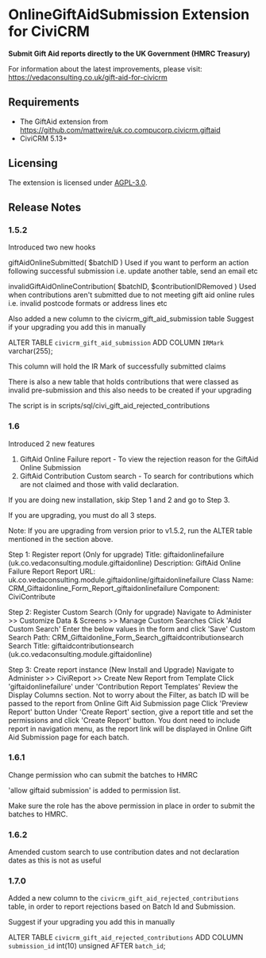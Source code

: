 # OnlineGiftAidSubmission Extension for CiviCRM

**Submit Gift Aid reports directly to the UK Government (HMRC Treasury)**

For information about the latest improvements, please visit: https://vedaconsulting.co.uk/gift-aid-for-civicrm

## Requirements
* The GiftAid extension from https://github.com/mattwire/uk.co.compucorp.civicrm.giftaid
* CiviCRM 5.13+

## Licensing
The extension is licensed under [AGPL-3.0](LICENSE.txt).

## Release Notes
### 1.5.2

Introduced two new hooks

giftAidOnlineSubmitted( $batchID )
Used if you want to perform an action following successful submission i.e. update another table, send an email etc

invalidGiftAidOnlineContribution( $batchID, $contributionIDRemoved )
Used when contributions aren't submitted due to not meeting gift aid online rules i.e. invalid postcode formats or address lines etc

Also added a new column to the civicrm_gift_aid_submission table
Suggest if your upgrading you add this in manually

ALTER TABLE `civicrm_gift_aid_submission` ADD COLUMN `IRMark` varchar(255);

This column will hold the IR Mark of successfully submitted claims

There is also a new table that holds contributions that were classed as invalid pre-submission and this also needs to be created if your upgrading

The script is in scripts/sql/civi_gift_aid_rejected_contributions

### 1.6

Introduced 2 new features

1. GiftAid Online Failure report - To view the rejection reason for the GiftAid Online Submission
2. GiftAid Contribution Custom search - To search for contributions which are not claimed and those with valid declaration.

If you are doing new installation, skip Step 1 and 2 and go to Step 3.

If you are upgrading, you must do all 3 steps. 

Note: If you are upgrading from version prior to v1.5.2, run the ALTER table mentioned in the section above.

Step 1: Register report (Only for upgrade)
Title: giftaidonlinefailure (uk.co.vedaconsulting.module.giftaidonline)
Description: GiftAid Online Failure Report
Report URL: uk.co.vedaconsulting.module.giftaidonline/giftaidonlinefailure
Class Name: CRM_Giftaidonline_Form_Report_giftaidonlinefailure
Component: CiviContribute

Step 2: Register Custom Search (Only for upgrade)
Navigate to Administer >> Customize Data & Screens >> Manage Custom Searches
Click 'Add Custom Search'
Enter the below values in the form and click 'Save'
Custom Search Path: CRM_Giftaidonline_Form_Search_giftaidcontributionsearch
Search Title: giftaidcontributionsearch (uk.co.vedaconsulting.module.giftaidonline)

Step 3: Create report instance (New Install and Upgrade)
Navigate to Administer >> CiviReport >> Create New Report from Template
Click 'giftaidonlinefailure' under 'Contribution Report Templates'
Review the Display Columns section. Not to worry about the Filter, as batch ID will be passed to the report from Online Gift Aid Submission page
Click 'Preview Report' button
Under 'Create Report' section, give a report title and set the permissions and click 'Create Report' button. You dont need to include report in navigation menu, as the report link will be displayed in Online Gift Aid Submission page for each batch.

### 1.6.1

Change permission who can submit the batches to HMRC

'allow giftaid submission' is added to permission list.

Make sure the role has the above permission in place in order to submit the batches to HMRC. 

### 1.6.2

Amended custom search to use contribution dates and not declaration dates as this is not as useful

### 1.7.0

Added a new column to the `civicrm_gift_aid_rejected_contributions` table, in order to report rejections based on Batch Id and Submission. 

Suggest if your upgrading you add this in manually

ALTER TABLE `civicrm_gift_aid_rejected_contributions` ADD COLUMN `submission_id` int(10) unsigned AFTER `batch_id`;
